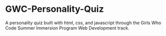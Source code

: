 # GWC-Personality-Quiz
A personality quiz built with html, css, and javascript through the Girls Who Code Summer Immersion Program Web Development track.
